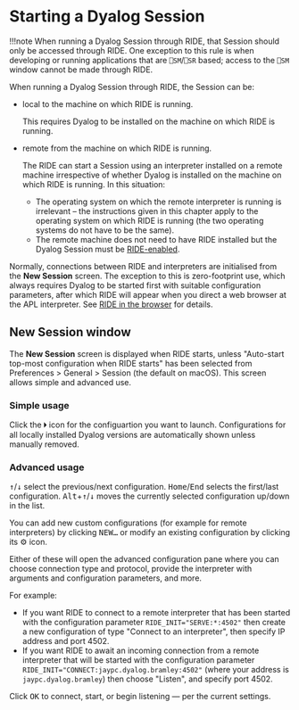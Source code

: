 # Starting a Dyalog Session

!!!note
    When running a Dyalog Session through RIDE, that Session should only be accessed through RIDE. One exception to this rule is when developing or running applications that are `⎕SM`/`⎕SR` based; access to the `⎕SM` window cannot be made through RIDE.

When running a Dyalog Session through RIDE, the Session can be:

- local to the machine on which RIDE is running. 
    
    This requires Dyalog to be installed on the machine on which RIDE is running.

- remote from the machine on which RIDE is running.

    The RIDE can start a Session using an interpreter installed on a remote machine irrespective of whether Dyalog is installed on the machine on which RIDE is running. In this situation:

    - The operating system on which the remote interpreter is running is irrelevant – the instructions given in this chapter apply to the operating system on which RIDE is running (the two operating systems do not have to be the same).
    - The remote machine does not need to have RIDE installed but the Dyalog Session must be [RIDE-enabled](ridespecific_language_features.md/#ride_init).

Normally, connections between RIDE and interpreters are initialised from the **New Session** screen. The exception to this is zero-footprint use, which always requires Dyalog to be started first with suitable configuration parameters, after which RIDE will appear when you direct a web browser at the APL interpreter. See [RIDE in the browser](ride_in_the_browser.md) for details.


## New Session window

The **New Session** screen is displayed when RIDE starts, unless "Auto-start top-most configuration when RIDE starts" has been selected from Preferences > General > Session (the default on macOS). This screen allows simple and advanced use.

### Simple usage

Click the 🞂 icon for the configuartion you want to launch. Configurations for all locally installed Dyalog versions are automatically shown unless manually removed. 

### Advanced usage

<kbd>↑</kbd>/<kbd>↓</kbd> select the previous/next configuration. <kbd>Home</kbd>/<kbd>End</kbd> selects the first/last configuration. <kbd>Alt</kbd>+<kbd>↑</kbd>/<kbd>↓</kbd> moves the currently selected configuration up/down in the list. 

You can add new custom configurations (for example for remote interpreters) by clicking <kbd>NEW…</kbd> or modify an existing configuration by clicking its ⚙ icon.

Either of these will open the advanced configuration pane where you can choose connection type and protocol, provide the interpreter with arguments and configuration parameters, and more.

For example:

* If you want RIDE to connect to a remote interpreter that has been started with the configuration parameter `RIDE_INIT="SERVE:*:4502"` then create a new configuration of type "Connect to an interpreter", then specify IP address and port 4502.
* If you want RIDE to await an incoming connection from a remote interpreter that will be started with the configuration parameter `RIDE_INIT="CONNECT:jaypc.dyalog.bramley:4502"` (where your address is `jaypc.dyalog.bramley`) then choose "Listen", and specify port 4502.

Click <kbd>OK</kbd> to connect, start, or begin listening — per the current settings.

